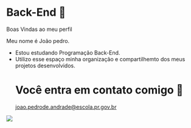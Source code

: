 # Back-End 🖤

Boas Vindas ao meu perfil

Meu nome é João pedro.
- Estou estudando Programação Back-End.
- Utilizo esse espaço minha organização e compartilhemto dos meus projetos desenvolvidos.
  # Você entra em contato comigo 📧
  joao.pedrode.andrade@escola.pr.gov.br
  
 ![](https://media.tenor.com/6vnEp38yLq8AAAAM/ronaldo-winning.gif)
